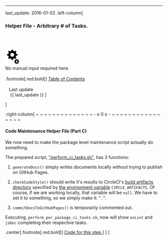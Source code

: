 ---
last_update: 2016-01-02
 .left-column[
  ### Helper File - Arbitrary # of Tasks.
  <br /><br /><div class='input_type_indicator'><img src='./fragments/loader.png' /><br />No manual input required here.</div><br />
.footnote[.red.bold[] [
Table of Contents](./)
<br />
<br />&nbsp; &nbsp;Last update
<br />&nbsp; &nbsp; {{ last_update  }}
]
<!-- H -->]
.right-column[
~ ~ ~ ~ ~ ~ ~ ~ ~ ~ ~ ~ ~ ~ - o 0 o - ~ ~ ~ ~ ~ ~ ~ ~ ~ ~ ~ ~ ~ ~ ~ ~

#### Code Maintenance Helper File (Part C)

We now need to make the package level maintenance script actually do something.

The prepared script, <a href="https://raw.githubusercontent.com/martinhbramwell/Meteor-CI-Tutorial/master/fragments/perform_ci_tasks.sh" target="_blank">"perform_ci_tasks.sh"</a>, has 3 functions: 

1)  ```generateDocs()``` simply writes documents locally without trying to publish on GitHub Pages. 

2) ```checkCodeStyle()``` should write it's results to CircleCI's <a href="https://circleci.com/docs/build-artifacts" target="_blank">build artifacts directory</a> specified by <a href="https://circleci.com/docs/environment-variables" target="_blank">the environment variable</a> ```CIRCLE_ARTIFACTS```.  Of course, if we are working locally, that variable will be ```null```.  We have to set it to something, so we simply make it: "```.```".

3) ```commitDocsToGitHubPages()``` is temporarily commented out.

Executing, ```perform_per_package_ci_tasks.sh```, now will show ```esLint``` and ```jsDoc``` completing their respective tasks.

<!-- B -->
.center[.footnote[.red.bold[] <a href="https://github.com/martinhbramwell/Meteor-CI-Tutorial/blob/master/Tutorial09_PackageSelfTest/PackageSelfTest_functions.sh#L128" target="_blank">Code for this step.</a>] ]
]
